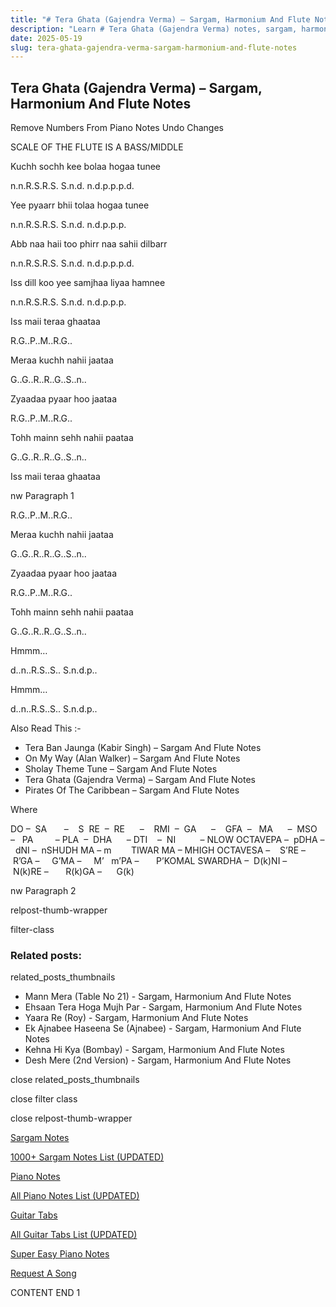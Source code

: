 ```yaml
---
title: "# Tera Ghata (Gajendra Verma) – Sargam, Harmonium And Flute Notes"
description: "Learn # Tera Ghata (Gajendra Verma) notes, sargam, harmonium notations and flute notes. Easy step-by-step tutorial for beginners."
date: 2025-05-19
slug: tera-ghata-gajendra-verma-sargam-harmonium-and-flute-notes
---
```


## Tera Ghata (Gajendra Verma) – Sargam, Harmonium And Flute Notes

Remove Numbers From Piano Notes
Undo Changes

SCALE OF THE FLUTE IS A BASS/MIDDLE

Kuchh sochh kee bolaa hogaa tunee

n.n.R.S.R.S. S.n.d. n.d.p.p.p.d.

Yee pyaarr bhii tolaa hogaa tunee

n.n.R.S.R.S. S.n.d. n.d.p.p.p.

Abb naa haii too phirr naa sahii dilbarr

n.n.R.S.R.S. S.n.d. n.d.p.p.p.d.

Iss dill koo yee samjhaa liyaa hamnee

n.n.R.S.R.S. S.n.d. n.d.p.p.p.

Iss maii teraa ghaataa

R.G..P..M..R.G..

Meraa kuchh nahii jaataa

G..G..R..R..G..S..n..

Zyaadaa pyaar hoo jaataa

R.G..P..M..R.G..

Tohh mainn sehh nahii paataa

G..G..R..R..G..S..n..

Iss maii teraa ghaataa

nw Paragraph 1

R.G..P..M..R.G..

Meraa kuchh nahii jaataa

G..G..R..R..G..S..n..

Zyaadaa pyaar hoo jaataa

R.G..P..M..R.G..

Tohh mainn sehh nahii paataa

G..G..R..R..G..S..n..

Hmmm…

d..n..R.S..S.. S.n.d.p..

Hmmm…

d..n..R.S..S.. S.n.d.p..



Also Read This :-



* Tera Ban Jaunga (Kabir Singh) – Sargam And Flute Notes
* On My Way (Alan Walker) – Sargam And Flute Notes
* Sholay Theme Tune – Sargam And Flute Notes
* Tera Ghata (Gajendra Verma) – Sargam And Flute Notes
* Pirates Of The Caribbean – Sargam And Flute Notes

Where



DO –  SA       –    S  RE  –  RE      –    RMI  –  GA      –    GFA  –   MA      –  MSO  –   PA         – PLA  –  DHA      – DTI    –  NI          – NLOW OCTAVEPA –  pDHA –  dNI –  nSHUDH MA – m        TIWAR MA – MHIGH OCTAVESA –    S’RE –     R’GA –     G’MA –     M’   m’PA –       P’KOMAL SWARDHA –  D(k)NI –       N(k)RE –       R(k)GA –      G(k)

nw Paragraph 2



relpost-thumb-wrapper

filter-class

### Related posts:

related_posts_thumbnails

* Mann Mera (Table No 21) - Sargam, Harmonium And Flute Notes
* Ehsaan Tera Hoga Mujh Par - Sargam, Harmonium And Flute Notes
* Yaara Re (Roy) - Sargam, Harmonium And Flute Notes
* Ek Ajnabee Haseena Se (Ajnabee) - Sargam, Harmonium And Flute Notes
* Kehna Hi Kya (Bombay) - Sargam, Harmonium And Flute Notes
* Desh Mere (2nd Version) - Sargam, Harmonium And Flute Notes

close related_posts_thumbnails

close filter class

close relpost-thumb-wrapper

[Sargam Notes](https://www.notationsworld.com/sargam-notes.html)

[1000+ Sargam Notes List (UPDATED)](https://www.notationsworld.com/all-songs-list-sargam-notes.html)

[Piano Notes](https://www.notationsworld.com/piano-notes.html)

[All Piano Notes List (UPDATED)](https://www.notationsworld.com/all-songs-list-piano-notes.html)

[Guitar Tabs](https://www.notationsworld.com/guitar-tabs.html)

[All Guitar Tabs List (UPDATED)](https://www.notationsworld.com/all-songs-list-guitar-tabs.html)

[Super Easy Piano Notes](https://studywall.in/)

[Request A Song](https://www.notationsworld.com/request-a-song.html)

CONTENT END 1


